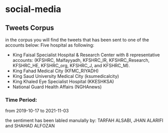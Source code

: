 # social-media
## Tweets Corpus 
in the corpus you will find the tweets that has been sent to one of the accounts below:
Five hospital as following: 
  - King Faisal Specialist Hospital & Research Center with 8 representative accounts: (KFSHRC, Malfayyadh, KFSHRC_IR, KFSHRC_Research, KFSHRC_HE, KFSHRC_org, KFSHRC_J, and KFSHRC_M).
  - King Fahad Medical City (KFMC_RIYADH)
  -	King Saud University Medical City (ksumedicalcity)
  - King Khaled Eye Specialist Hospital (KKESHKSA)
  - National Guard Health Affairs (NGHAnews)

### Time Period:
from 2019-10-17 to 2021-11-03

the sentiment has been labled manulally by: TARFAH ALSABI, JHAN ALARIFI and SHAHAD ALFOZAN
